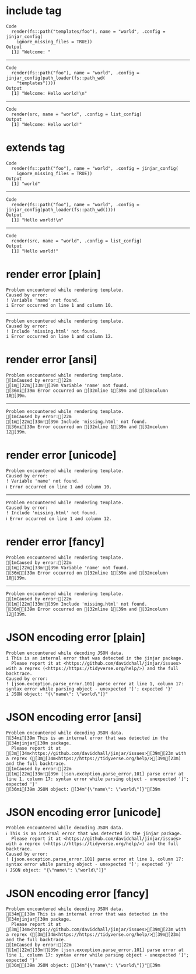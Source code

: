 # include tag

    Code
      render(fs::path("templates/foo"), name = "world", .config = jinjar_config(
        ignore_missing_files = TRUE))
    Output
      [1] "Welcome: "

---

    Code
      render(fs::path("foo"), name = "world", .config = jinjar_config(path_loader(fs::path_wd(
        "templates"))))
    Output
      [1] "Welcome: Hello world!\n"

---

    Code
      render(src, name = "world", .config = list_config)
    Output
      [1] "Welcome: Hello world!"

# extends tag

    Code
      render(fs::path("foo"), name = "world", .config = jinjar_config(
        ignore_missing_files = TRUE))
    Output
      [1] "world"

---

    Code
      render(fs::path("foo"), name = "world", .config = jinjar_config(path_loader(fs::path_wd())))
    Output
      [1] "Hello world!\n"

---

    Code
      render(src, name = "world", .config = list_config)
    Output
      [1] "Hello world!"

# render error [plain]

    Problem encountered while rendering template.
    Caused by error:
    ! Variable 'name' not found.
    i Error occurred on line 1 and column 10.

---

    Problem encountered while rendering template.
    Caused by error:
    ! Include 'missing.html' not found.
    i Error occurred on line 1 and column 12.

# render error [ansi]

    Problem encountered while rendering template.
    [1mCaused by error:[22m
    [1m[22m[33m![39m Variable 'name' not found.
    [36mi[39m Error occurred on [32mline 1[39m and [32mcolumn 10[39m.

---

    Problem encountered while rendering template.
    [1mCaused by error:[22m
    [1m[22m[33m![39m Include 'missing.html' not found.
    [36mi[39m Error occurred on [32mline 1[39m and [32mcolumn 12[39m.

# render error [unicode]

    Problem encountered while rendering template.
    Caused by error:
    ! Variable 'name' not found.
    ℹ Error occurred on line 1 and column 10.

---

    Problem encountered while rendering template.
    Caused by error:
    ! Include 'missing.html' not found.
    ℹ Error occurred on line 1 and column 12.

# render error [fancy]

    Problem encountered while rendering template.
    [1mCaused by error:[22m
    [1m[22m[33m![39m Variable 'name' not found.
    [36mℹ[39m Error occurred on [32mline 1[39m and [32mcolumn 10[39m.

---

    Problem encountered while rendering template.
    [1mCaused by error:[22m
    [1m[22m[33m![39m Include 'missing.html' not found.
    [36mℹ[39m Error occurred on [32mline 1[39m and [32mcolumn 12[39m.

# JSON encoding error [plain]

    Problem encountered while decoding JSON data.
    i This is an internal error that was detected in the jinjar package.
      Please report it at <https://github.com/davidchall/jinjar/issues> with a reprex (<https://https://tidyverse.org/help/>) and the full backtrace.
    Caused by error:
    ! [json.exception.parse_error.101] parse error at line 1, column 17: syntax error while parsing object - unexpected ']'; expected '}'
    i JSON object: "{\"name\": \"world\"]}"

# JSON encoding error [ansi]

    Problem encountered while decoding JSON data.
    [34mi[39m This is an internal error that was detected in the [34mjinjar[39m package.
      Please report it at [3m[34m<https://github.com/davidchall/jinjar/issues>[39m[23m with a reprex ([3m[34m<https://https://tidyverse.org/help/>[39m[23m) and the full backtrace.
    [1mCaused by error:[22m
    [1m[22m[33m![39m [json.exception.parse_error.101] parse error at line 1, column 17: syntax error while parsing object - unexpected ']'; expected '}'
    [36mi[39m JSON object: [34m"{\"name\": \"world\"]}"[39m

# JSON encoding error [unicode]

    Problem encountered while decoding JSON data.
    ℹ This is an internal error that was detected in the jinjar package.
      Please report it at <https://github.com/davidchall/jinjar/issues> with a reprex (<https://https://tidyverse.org/help/>) and the full backtrace.
    Caused by error:
    ! [json.exception.parse_error.101] parse error at line 1, column 17: syntax error while parsing object - unexpected ']'; expected '}'
    ℹ JSON object: "{\"name\": \"world\"]}"

# JSON encoding error [fancy]

    Problem encountered while decoding JSON data.
    [34mℹ[39m This is an internal error that was detected in the [34mjinjar[39m package.
      Please report it at [3m[34m<https://github.com/davidchall/jinjar/issues>[39m[23m with a reprex ([3m[34m<https://https://tidyverse.org/help/>[39m[23m) and the full backtrace.
    [1mCaused by error:[22m
    [1m[22m[33m![39m [json.exception.parse_error.101] parse error at line 1, column 17: syntax error while parsing object - unexpected ']'; expected '}'
    [36mℹ[39m JSON object: [34m"{\"name\": \"world\"]}"[39m

